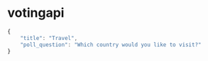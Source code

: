 # votingapi

```javascript
{
    "title": "Travel",
    "poll_question": "Which country would you like to visit?"
}
